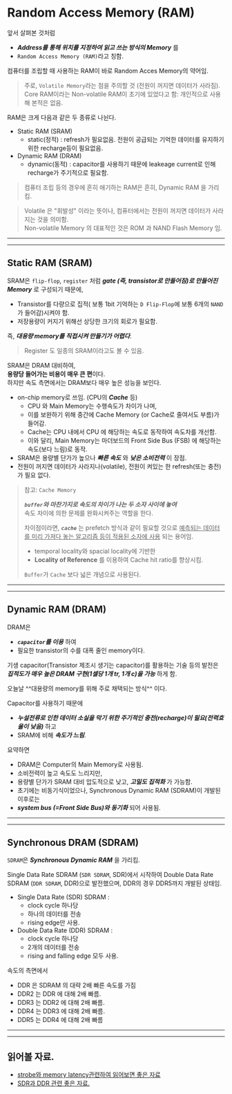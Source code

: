 # Random Access Memory (RAM)

앞서 살펴본 것처럼 

* ***Address를 통해 위치를 지정하여 읽고 쓰는 방식의 Memory*** 를 
* `Random Access Memory (RAM)`라고 칭함.  

컴퓨터를 조립할 때 사용하는 RAM이 바로 Random Acces Memory의 약어임.

> 주로, `Volatile Memory`라는 점을 주의할 것 (전원이 꺼지면 데이터가 사라짐).
> Core RAM이라는 Non-volatile RAM이 초기에 있었다고 함: 개인적으로 사용해 본적은 없음.

RAM은 크게 다음과 같은 두 종류로 나뉜다.

* Static RAM (SRAM)
    - static(정적) : refresh가 필요없음. 전원이 공급되는 기억한 데이터를 유지하기 위한 recharge등이 필요없음.
* Dynamic RAM (DRAM)
    - dynamic(동적) : capacitor를 사용하기 때문에 leakeage current로 인해 recharge가 주기적으로 필요함.

> 컴퓨터 조립 등의 경우에 흔히 애기하는 RAM은 흔히, Dynamic RAM 을 가리킴.

> Volatile 은 "휘발성" 이라는 뜻이나, 컴퓨터에서는 전원이 꺼지면 데이터가 사라지는 것을 의미함.  
> Non-volatile Memory 의 대표적인 것은 ROM 과 NAND Flash Memory 임.

---

---

## Static RAM (SRAM)

SRAM은 `flip-flop`, `register` 처럼 ***gate (즉, transistor로 만들어짐)로 만들어진 Memory*** 로 구성되기 때문에,

* Transistor를 다량으로 집적( 보통 1bit 기억하는 `D Flip-Flop`에 보통 6개의 `NAND`가 들어감)시켜야 함.
* 저장용량이 커지기 위해선 상당한 크기의 회로가 필요함.  

즉, ***대용량 memory를 직접시켜 만들기가 어렵다***.  

> Register 도 일종의 SRAM이라고도 볼 수 있음.

SRAM은 DRAM 대비하여,  
**용량당 들어가는 비용이 매우 큰 편**이다.  
하지만 속도 측면에서는 DRAM보다 매우 높은 성능을 보인다.

* on-chip memory로 쓰임. (CPU의 ***Cache*** 등)
    * CPU 와  Main Memory는 수행속도가 차이가 나며,
    * 이를 보완하기 위해 중간에 Cache Memory (or Cache로 줄여서도 부름)가 들어감.
    * Cache는 CPU 내에서 CPU 에 해당하는 속도로 동작하여 속도차를 개선함. 
    * 이와 달리, Main Memory는 마더보드의 Front Side Bus (FSB) 에 해당하는 속도(보다 느림)로 동작. 
* SRAM은 용량별 단가가 높으나 ***빠른 속도*** 와 ***낮은 소비전력*** 이 장점.
* 전원이 꺼지면 데이터가 사라지나(volatile), 전원이 켜있는 한 refresh(또는 충전)가 필요 없다.

> 참고: `Cache Memory`
> 
> ***`buffer`와 마찬가지로 속도의 차이가 나는 두 소자 사이에 놓여***  
> 속도 차이에 의한 문제를 완화시켜주는 역할을 한다.
>   
> 차이점이라면, ***`cache`*** 는 prefetch 방식과 같이 필요할 것으로
> <u>예측되는 데이터를 미리 가져다 놓는 알고리즘 등이 적용된 소자에 사용</u> 되는 용어임.
>
> * temporal locality와 spacial locality에 기반한
> * **Locality of Reference** 를 이용하여 Cache hit ratio를 향상시킴.
>   
> `Buffer`가 `Cache` 보다 넓은 개념으로 사용된다.

---

---

## Dynamic RAM (DRAM)

DRAM은 

* ***`capacitor`를 이용*** 하여
* 필요한 transistor의 수를 대폭 줄인 memory이다. 

기생 capacitor(Transistor 제조시 생기는 capacitor)를 활용하는 기술 등의 발전은 ***집적도가 매우 높은 DRAM 구현(1셀당 1개 tr, 1개 c)을 가능*** 하게 함. 

오늘날 ^^대용량의 memory를 위해 주로 채택되는 방식^^ 이다.  

Capacitor를 사용하기 때문에 

* ***누설전류로 인한 데이터 소실을 막기 위한 주기적인 충전(recharge)이 필요(전력효율이 낮음)*** 하고
* SRAM에 비해 ***속도가 느림***.

요약하면 

* DRAM은 Computer의 Main Memory로 사용됨.
* 소비전력이 높고 속도도 느리지만, 
* 용량별 단가가 SRAM 대비 압도적으로 낮고, ***고밀도 집적화*** 가 가능함.
* 초기에는 비동기식이었으나, Synchronous Dynamic RAM (SDRAM)이 개발된 이후로는
* ***system bus (=Front Side Bus)와 동기화*** 되어 사용됨.

---

---

## Synchronous DRAM (SDRAM)

`SDRAM`은 ***Synchronous Dynamic RAM*** 을 가리킴.

Single Data Rate SDRAM (`SDR SDRAM`, SDR)에서 시작하여 Double Data Rate SDRAM (`DDR SDRAM`, DDR)으로 발전했으며, DDR의 경우 DDR5까지 개발된 상태임.

* Single Data Rate (SDR) SDRAM : 
    * clock cycle 하나당 
    * 하나의 데이터를 전송 
    * rising edge만 사용.
* Double Data Rate (DDR) SDRAM : 
    * clock cycle 하나당 
    * 2개의 데이터를 전송 
    * rising and falling edge 모두 사용.
 
속도의 측면에서  

* DDR 은 SDRAM 의 대략 2배 빠른 속도를 가짐
* DDR2 는 DDR 에 대해 2배 빠름.
* DDR3 는 DDR2 에 대해 2배 빠름.
* DDR4 는 DDR3 에 대해 2배 빠름.
* DDR5 는 DDR4 에 대해 2배 빠름

---

---

## 읽어볼 자료.

* [strobe와 memory latency관련하여 읽어보면 좋은 자료](http://m.enuri.com/knowcom/detail.jsp?kbno=35825&bbsname=guide&cateno=&page=1)
* [SDR과 DDR 관련 좋은 자료.](https://blog.naver.com/techref/222261992447)
